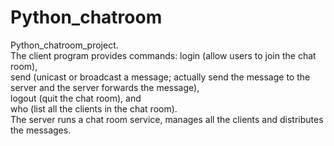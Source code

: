 # Python_chatroom
Python_chatroom_project.  <br/>
The client program provides commands: 
login (allow users to join the chat room),  <br/>
send (unicast or broadcast a message; actually send the message to the server and the server forwards the message),  <br/>
logout (quit the chat room), and  <br/>
who (list all the clients in the chat room). <br/>
The server runs a chat room service, manages all the clients and distributes the messages. <br/>

